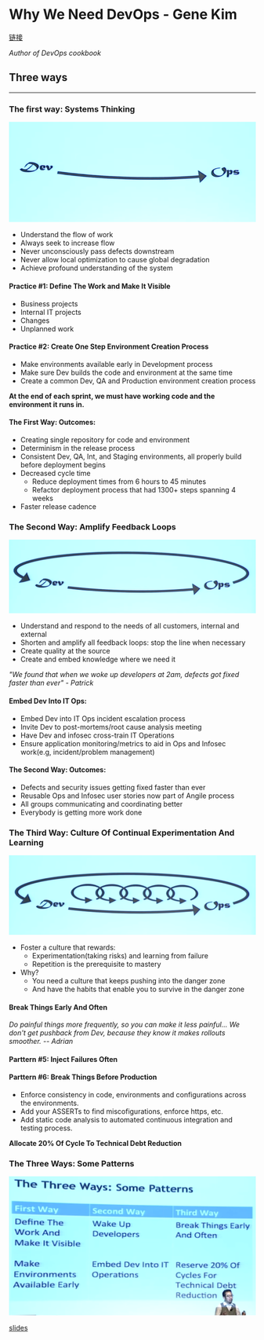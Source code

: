 # Why We Need DevOps - Gene Kim
[链接](https://www.youtube.com/watch?v=877OCQA_xzE)

*Author of DevOps cookbook*
## Three ways
---
### The first way: Systems Thinking
![FIRST-WAY](resources/images/first-way.png)  
- Understand the flow of work
- Always seek to increase flow
- Never unconsciously pass defects downstream
- Never allow local optimization to cause global degradation
- Achieve profound understanding of the system  

#### Practice #1: Define The Work and Make It Visible
- Business projects
- Internal IT projects
- Changes
- Unplanned work

#### Practice #2: Create One Step Environment Creation Process
- Make environments available early in Development process
- Make sure Dev builds the code and environment at the same time
- Create a common Dev, QA and Production environment creation process

**At the end of each sprint, we must have working code and the environment it runs in.**  

#### The First Way: Outcomes:
- Creating single repository for code and environment
- Determinism in the release process
- Consistent Dev, QA, Int, and Staging environments, all properly build before deployment begins
- Decreased cycle time
  - Reduce deployment times from 6 hours to 45 minutes
  - Refactor deployment process that had 1300+ steps spanning 4 weeks
- Faster release cadence

### The Second Way: Amplify Feedback Loops
![SECOND-WAY](resources/images/second-way.png)
- Understand and respond to the needs of all customers, internal and external
- Shorten and amplify all feedback loops: stop the line when necessary
- Create quality at the source
- Create and embed knowledge where we need it

*"We found that when we woke up developers at 2am, defects got fixed faster than ever" - Patrick*

#### Embed Dev Into IT Ops:
- Embed Dev into IT Ops incident escalation process
- Invite Dev to post-mortems/root cause analysis meeting
- Have Dev and infosec cross-train IT Operations
- Ensure application monitoring/metrics to aid in Ops and Infosec work(e.g, incident/problem management)

#### The Second Way: Outcomes:
- Defects and security issues getting fixed faster than ever
- Reusable Ops and Infosec user stories now part of Angile process
- All groups communicating and coordinating better
- Everybody is getting more work done

### The Third Way: Culture Of Continual Experimentation And Learning
![THIRD-WAY](resources/images/third-way.png)
- Foster a culture that rewards:
  - Experimentation(taking risks) and learning from failure
  - Repetition is the prerequisite to mastery
- Why?
  - You need a culture that keeps pushing into the danger zone
  - And have the habits that enable you to survive in the danger zone

#### Break Things Early And Often
*Do painful things more frequently, so you can make it less painful... We don't get pushback from Dev, because they know it makes rollouts smoother. -- Adrian*

#### Parttern #5: Inject Failures Often

#### Parttern #6: Break Things Before Production

- Enforce consistency in code, environments and configurations across the environments.
- Add your ASSERTs to find miscofigurations, enforce https, etc.
- Add static code analysis to automated continuous integration and testing process.

**Allocate 20% Of Cycle To Technical Debt Reduction**

### The Three Ways: Some Patterns

![PATTERNS](resources/images/patterns.png)


[slides](http://www.instantcustomer.com/go/74730)

